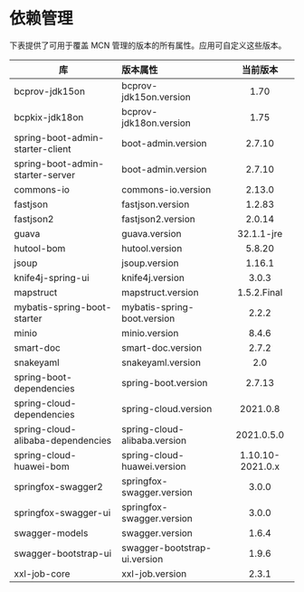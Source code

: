 # 依赖管理

下表提供了可用于覆盖 MCN 管理的版本的所有属性。应用可自定义这些版本。

| 库                                 | 版本属性                                  |       当前版本       |
|-----------------------------------|:--------------------------------------|:----------------:|
| bcprov-jdk15on                    | bcprov-jdk15on.version                |       1.70       |
| bcpkix-jdk18on                    | bcprov-jdk18on.version                |       1.75       |
| spring-boot-admin-starter-client  | boot-admin.version                    |      2.7.10      |
| spring-boot-admin-starter-server  | boot-admin.version                    |      2.7.10      |
| commons-io                        | commons-io.version                    |      2.13.0      |
| fastjson                          | fastjson.version                      |      1.2.83      |
| fastjson2                         | fastjson2.version                     |      2.0.14      |
| guava                             | guava.version                         |    32.1.1-jre    |
| hutool-bom                        | hutool.version                        |      5.8.20      |
| jsoup                             | jsoup.version                         |      1.16.1      |
| knife4j-spring-ui                 | knife4j.version                       |      3.0.3       |
| mapstruct                         | mapstruct.version                     |   1.5.2.Final    |
| mybatis-spring-boot-starter       | mybatis-spring-boot.version           |      2.2.2       |
| minio                             | minio.version                         |      8.4.6       |
| smart-doc                         | smart-doc.version                     |      2.7.2       |
| snakeyaml                         | snakeyaml.version                     |       2.0        |
| spring-boot-dependencies          | spring-boot.version                   |      2.7.13      |
| spring-cloud-dependencies         | spring-cloud.version                  |     2021.0.8     |
| spring-cloud-alibaba-dependencies | spring-cloud-alibaba.version          |    2021.0.5.0    |
| spring-cloud-huawei-bom           | spring-cloud-huawei.version           | 1.10.10-2021.0.x |
| springfox-swagger2                | springfox-swagger.version             |      3.0.0       |
| springfox-swagger-ui              | springfox-swagger.version             |      3.0.0       |
| swagger-models                    | swagger.version                       |      1.6.4       |
| swagger-bootstrap-ui              | swagger-bootstrap-ui.version          |      1.9.6       |
| xxl-job-core                      | xxl-job.version                       |      2.3.1       |
